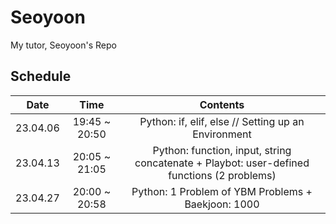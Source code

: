 # Seoyoon
My tutor, Seoyoon's Repo

## Schedule

|   Date   |      Time     |                                          Contents                                          |
|:--------:|:-------------:|:------------------------------------------------------------------------------------------:|
| 23.04.06 | 19:45 ~ 20:50 |                     Python: if, elif, else // Setting up an Environment                    |
| 23.04.13 | 20:05 ~ 21:05 | Python: function, input, string concatenate + Playbot: user-defined functions (2 problems) |
| 23.04.27 | 20:00 ~ 20:58 |                     Python: 1 Problem of YBM Problems + Baekjoon: 1000                     |